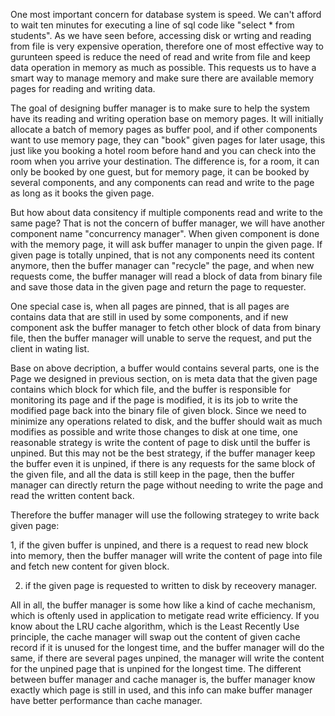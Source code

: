 One most important concern for database system is speed. We can't afford to wait ten minutes for executing a line of sql code like "select * from students". As we have seen before, accessing disk or wrting and reading from file is very expensive
operation, therefore one of most effective way to gurunteen speed is reduce the need of read and write from file and keep data operation in memory as much as possible. This requests us to have a smart way to manage memory and make sure there are
available memory pages for reading and writing data.

The goal of designing buffer manager is to make sure to help the system have its reading and writing operation base on memory pages. It will initially allocate a batch of memory pages as buffer pool, and if other components want to use memory page, 
they can "book" given pages for later usage, this just like you booking a hotel room before hand and you can check into the room when you arrive your destination. The difference is, for a room, it can only be booked by one guest, but for memory
page, it can be booked by several components, and any components can read and write to the page as long as it books the given page.

But how about data consitency if multiple components read and write to the same page? That is not the concern of buffer manager, we will have another component name "concurrency manager". When given component is done with the memory page, it will
ask buffer manager to unpin the given page. If given page is totally unpined, that is not any components need its content anymore, then the buffer manager can "recycle" the page, and when new requests come, the buffer manager will read a block of
data from binary file and save those data in the given page and return the page to requester.

One special case is, when all pages are pinned, that is all pages are contains data that are still in used by some components, and if new component ask the buffer manager to fetch other block of data from binary file, then the buffer manager
will unable to serve the request, and put the client in wating list.

Base on above decription, a buffer would contains several parts, one is the Page we designed in previous section, on is meta data that the given page contains which block for which file, and the buffer is responsible for monitoring its page
and if the page is modified, it is its job to write the modified page back into the binary file of given block. Since we need to minimize any operations related to disk, and the buffer should wait as much modifies as possible and write those
changes to disk at one time, one reasonable strategy is write the content of page to disk until the buffer is unpined. But this may not be the best strategy, if the buffer manager keep the buffer even it is unpined, if there is any requests
for the same block of the given file, and all the data is still keep in the page, then the buffer manager can directly return the page without needing to write the page and read the written content back.

Therefore the buffer manager will use the following strategey to write back given page:

1, if the given buffer is unpined, and there is a request to read new block into memory, then the buffer manager will write the content of page into file and fetch new content for given block.

2. if the given page is requested to written to disk by receovery manager.

All in all, the buffer manager is some how like a kind of cache mechanism, which is oftenly used in application to metigate read write efficiency. If you know about the LRU cache algorithm, which is the Least Recently Use principle, the
cache manager will swap out the content of given cache record if it is unused for the longest time, and the buffer manager will do the same, if there are several pages unpined, the manager will write the content for the unpined page that is
unpined for the longest time. The different between buffer manager and cache manager is, the buffer manager know exactly which page is still in used, and this info can make buffer manager have better performance than cache manager.




